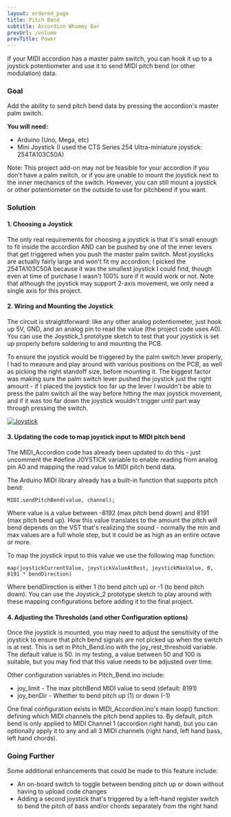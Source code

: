 ```yaml
---
layout: ordered_page
title: Pitch Bend
subtitle: Accordion Whammy Bar
prevUrl: /volume
prevTitle: Power
---
```


If your MIDI accordion has a master palm switch, you can hook it up to a joystick potentiometer and use it to send MIDI pitch bend (or other modulation) data.

### Goal

Add the ability to send pitch bend data by pressing the accordion's master palm switch.

**You will need:**

- Arduino (Uno, Mega, etc)
- Mini Joystick (I used the CTS Series 254 Ultra-miniature joystick: 254TA103C50A)

Note: This project add-on may not be feasible for your accordion if you don't have a palm switch, or if you are unable to mount the joystick next to the inner mechanics of the switch.  However, you can still mount a joystick or other potentiometer on the outside to use for pitchbend if you want.

### Solution

#### 1. Choosing a Joystick

The only real requirements for choosing a joystick is that it's small enough to fit inside the accordion AND can be pushed by one of the inner levers that get triggered when you push the master palm switch.  Most joysticks are actually fairly large and won't fit my accordion; I picked the 254TA103C50A because it was the smallest joystick I could find, though even at time of purchase I wasn't 100% sure if it would work or not.  Note that although the joystick may support 2-axis movement, we only need a single axis for this project.

#### 2. Wiring and Mounting the Joystick

The circuit is straightforward: like any other analog potentiometer, just hook up 5V, GND, and an analog pin to read the value (the project code uses A0).  You can use the Joystick_1 prototype sketch to test that your joystick is set up properly before soldering to and mounting the PCB.

To ensure the joystick would be triggered by the palm switch lever properly, I had to measure and play around with various positions on the PCB, as well as picking the right standoff size, before mounting it.  The biggest factor was making sure the palm switch lever pushed the joystick just the right amount - if I placed the joystick too far up the lever I wouldn't be able to press the palm switch all the way before hitting the max joystick movement, and if it was too far down the joystick wouldn't trigger until part way through pressing the switch.

[![Joystick](/MIDI_Accordion/img/joystick/joy_pot.gif)](/MIDI_Accordion/img/joystick/joy_pot.gif)

#### 3. Updating the code to map joystick input to MIDI pitch bend

The MIDI_Accordion code has already been updated to do this - just uncomment the #define JOYSTICK variable to enable reading from analog pin A0 and mapping the read value to MIDI pitch bend data.

The Arduino MIDI library already has a built-in function that supports pitch bend:

    MIDI.sendPitchBend(value, channel);

Where value is a value between -8192 (max pitch bend down) and 8191 (max pitch bend up).  How this value translates to the amount the pitch will bend depends on the VST that's realizing the sound - normally the min and max values are a full whole step, but it could be as high as an entire octave or more.  

To map the joystick input to this value we use the following map function:

    map(joystickCurrentValue, joystickValueAtRest, joystickMaxValue, 0, 8191 * bendDirection)

Where bendDirection is either 1 (to bend pitch up) or -1 (to bend pitch down).  You can use the Joystick_2 prototype sketch to play around with these mapping configurations before adding it to the final project.

#### 4. Adjusting the Thresholds (and other Configuration options)

Once the joystick is mounted, you may need to adjust the sensitivity of the joystick to ensure that pitch bend signals are not picked up when the switch is at rest.  This is set in Pitch_Bend.ino with the joy_rest_threshold variable.  The default value is 50.  In my testing, a value between 50 and 100 is suitable, but you may find that this value needs to be adjusted over time.

Other configuration variables in Pitch_Bend.ino include:

- joy_limit - The max pitchBend MIDI value to send (default: 8191)
- joy_benDir - Whether to bend pitch up (1) or down (-1)

One final configuration exists in MIDI_Accordion.ino's main loop() function: defining which MIDI channels the pitch bend applies to.  By default, pitch bend is only applied to MIDI Channel 1 (accordion right hand), but you can optionally apply it to any and all 3 MIDI channels (right hand, left hand bass, left hand chords).

### Going Further

Some additional enhancements that could be made to this feature include:

- An on-board switch to toggle between bending pitch up or down without having to upload code changes
- Adding a second joystick that's triggered by a left-hand register switch to bend the pitch of bass and/or chords separately from the right hand



